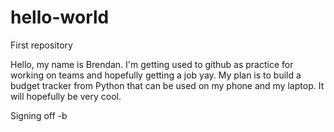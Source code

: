 # hello-world
First repository

Hello, my name is Brendan.  I'm getting used to github as practice for working on teams and hopefully getting a job yay.
My plan is to build a budget tracker from Python that can be used on my phone and my laptop.  It will hopefully be very cool.

Signing off
-b
